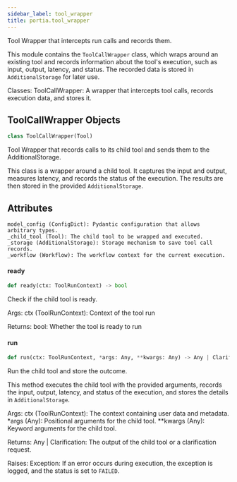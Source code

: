 ```yaml
---
sidebar_label: tool_wrapper
title: portia.tool_wrapper
---
```


Tool Wrapper that intercepts run calls and records them.

This module contains the `ToolCallWrapper` class, which wraps around an existing tool and records
information about the tool&#x27;s execution, such as input, output, latency, and status. The recorded
data is stored in `AdditionalStorage` for later use.

Classes:
    ToolCallWrapper: A wrapper that intercepts tool calls, records execution data, and stores it.

## ToolCallWrapper Objects

```python
class ToolCallWrapper(Tool)
```

Tool Wrapper that records calls to its child tool and sends them to the AdditionalStorage.

This class is a wrapper around a child tool. It captures the input and output, measures latency,
and records the status of the execution. The results are then stored in the provided
`AdditionalStorage`.

Attributes
----------
    model_config (ConfigDict): Pydantic configuration that allows arbitrary types.
    _child_tool (Tool): The child tool to be wrapped and executed.
    _storage (AdditionalStorage): Storage mechanism to save tool call records.
    _workflow (Workflow): The workflow context for the current execution.

#### ready

```python
def ready(ctx: ToolRunContext) -> bool
```

Check if the child tool is ready.

Args:
    ctx (ToolRunContext): Context of the tool run

Returns:
    bool: Whether the tool is ready to run

#### run

```python
def run(ctx: ToolRunContext, *args: Any, **kwargs: Any) -> Any | Clarification
```

Run the child tool and store the outcome.

This method executes the child tool with the provided arguments, records the input,
output, latency, and status of the execution, and stores the details in `AdditionalStorage`.

Args:
    ctx (ToolRunContext): The context containing user data and metadata.
    *args (Any): Positional arguments for the child tool.
    **kwargs (Any): Keyword arguments for the child tool.

Returns:
    Any | Clarification: The output of the child tool or a clarification request.

Raises:
    Exception: If an error occurs during execution, the exception is logged, and the
        status is set to `FAILED`.

